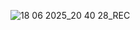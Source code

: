 ![18 06 2025_20 40 28_REC](https://github.com/user-attachments/assets/fb536356-7ae8-46b2-af60-9ed77c74abb6)
